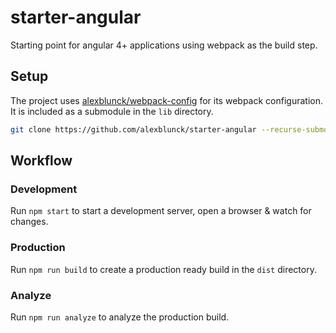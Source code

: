 # starter-angular
Starting point for angular 4+ applications using webpack as the build step.

## Setup
The project uses [alexblunck/webpack-config](https://github.com/alexblunck/webpack-config) for its webpack configuration. It is included as a submodule in the `lib` directory.

```bash
git clone https://github.com/alexblunck/starter-angular --recurse-submodules
```

## Workflow

### Development
Run `npm start` to start a development server, open a browser & watch for changes.

### Production
Run `npm run build` to create a production ready build in the `dist` directory.

### Analyze
Run `npm run analyze` to analyze the production build.
